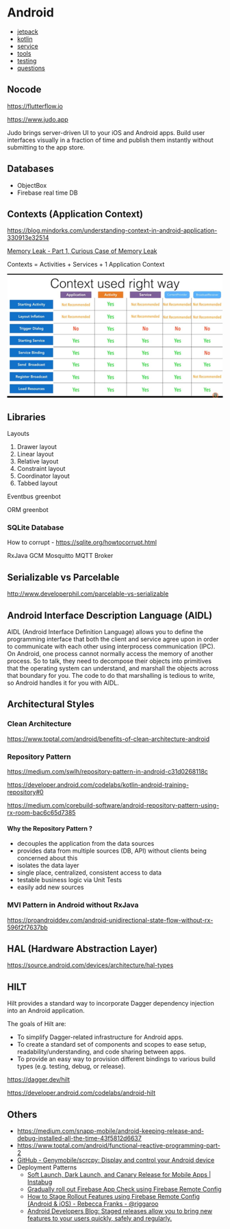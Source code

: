 # Android

- [jetpack](languages/frameworks/android/jetpack.md)
- [kotlin](languages/frameworks/android/kotlin.md)
- [service](languages/frameworks/android/service.md)
- [tools](languages/frameworks/android/tools.md)
- [testing](languages/frameworks/android/testing.md)
- [questions](languages/frameworks/android/questions.md)

## Nocode

https://flutterflow.io

https://www.judo.app

Judo brings server-driven UI to your iOS and Android apps. Build user interfaces visually in a fraction of time and publish them instantly without submitting to the app store.

## Databases

- ObjectBox
- Firebase real time DB

## Contexts (Application Context)

https://blog.mindorks.com/understanding-context-in-android-application-330913e32514

[Memory Leak - Part 1, Curious Case of Memory Leak](https://www.youtube.com/watch?v=OqalhCheKXQ)

Contexts = Activities + Services + 1 Application Context

![image](../../../media/Android-image1.jpg)

## Libraries

Layouts

1. Drawer layout
2. Linear layout
3. Relative layout
4. Constraint layout
5. Coordinator layout
6. Tabbed layout

Eventbus greenbot

ORM greenbot

### SQLite Database

How to corrupt - https://sqlite.org/howtocorrupt.html

RxJava
GCM
Mosquitto MQTT Broker

## Serializable vs Parcelable

http://www.developerphil.com/parcelable-vs-serializable

## Android Interface Description Language (AIDL)

AIDL (Android Interface Definition Language) allows you to define the programming interface that both the client and service agree upon in order to communicate with each other using interprocess communication (IPC). On Android, one process cannot normally access the memory of another process. So to talk, they need to decompose their objects into primitives that the operating system can understand, and marshall the objects across that boundary for you. The code to do that marshalling is tedious to write, so Android handles it for you with AIDL.

## Architectural Styles

### Clean Architecture

https://www.toptal.com/android/benefits-of-clean-architecture-android

### Repository Pattern

https://medium.com/swlh/repository-pattern-in-android-c31d0268118c

https://developer.android.com/codelabs/kotlin-android-training-repository#0

https://medium.com/corebuild-software/android-repository-pattern-using-rx-room-bac6c65d7385

#### Why the Repository Pattern ?

- decouples the application from the data sources
- provides data from multiple sources (DB, API) without clients being concerned about this
- isolates the data layer
- single place, centralized, consistent access to data
- testable business logic via Unit Tests
- easily add new sources

### MVI Pattern in Android without RxJava

https://proandroiddev.com/android-unidirectional-state-flow-without-rx-596f2f7637bb

## HAL (Hardware Abstraction Layer)

https://source.android.com/devices/architecture/hal-types

## HILT

Hilt provides a standard way to incorporate Dagger dependency injection into an Android application.

The goals of Hilt are:

- To simplify Dagger-related infrastructure for Android apps.
- To create a standard set of components and scopes to ease setup, readability/understanding, and code sharing between apps.
- To provide an easy way to provision different bindings to various build types (e.g. testing, debug, or release).

https://dagger.dev/hilt

https://developer.android.com/codelabs/android-hilt

## Others

- https://medium.com/snapp-mobile/android-keeping-release-and-debug-installed-all-the-time-43f5812d6637
- https://www.toptal.com/android/functional-reactive-programming-part-2
- [GitHub - Genymobile/scrcpy: Display and control your Android device](https://github.com/Genymobile/scrcpy)
- Deployment Patterns
	- [Soft Launch, Dark Launch, and Canary Release for Mobile Apps | Instabug](https://www.instabug.com/blog/soft-launch-dark-launch-and-canary-release-for-mobile-apps)
	- [Gradually roll out Firebase App Check using Firebase Remote Config](https://firebase.google.com/codelabs/app-attest-remote-config#0)
	- [How to Stage Rollout Features using Firebase Remote Config (Android & iOS) - Rebecca Franks - @riggaroo](https://riggaroo.dev/stage-rollout-features-firebase-remote-config-ios-android/)
	- [Android Developers Blog: Staged releases allow you to bring new features to your users quickly, safely and regularly.](https://android-developers.googleblog.com/2018/09/staged-releases-allow-you-to-bring-new.html)
